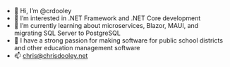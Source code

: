 - 👋 Hi, I’m @crdooley
- 👀 I’m interested in .NET Framework and .NET Core development
- 🌱 I’m currently learning about microservices, Blazor, MAUI, and migrating SQL Server to PostgreSQL
- 💞️ I have a strong passion for making software for public school districts and other education management software
- 📫 chris@chrisdooley.net

<!---
crdooley/crdooley is a ✨ special ✨ repository because its `README.md` (this file) appears on your GitHub profile.
You can click the Preview link to take a look at your changes.
--->
